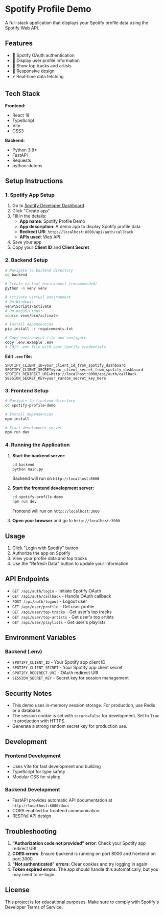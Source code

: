 # Spotify Profile Demo

A full-stack application that displays your Spotify profile data using the Spotify Web API.

## Features

- 🔐 Spotify OAuth authentication
- 👤 Display user profile information
- 🎵 Show top tracks and artists
- 📱 Responsive design
- ⚡ Real-time data fetching

## Tech Stack

**Frontend:**
- React 18
- TypeScript
- Vite
- CSS3

**Backend:**
- Python 3.8+
- FastAPI
- Requests
- python-dotenv

## Setup Instructions

### 1. Spotify App Setup

1. Go to [Spotify Developer Dashboard](https://developer.spotify.com/dashboard)
2. Click "Create app"
3. Fill in the details:
   - **App name**: Spotify Profile Demo
   - **App description**: A demo app to display Spotify profile data
   - **Redirect URI**: `http://localhost:8000/api/auth/callback`
   - **APIs used**: Web API
4. Save your app
5. Copy your **Client ID** and **Client Secret**

### 2. Backend Setup

```bash
# Navigate to backend directory
cd backend

# Create virtual environment (recommended)
python -m venv venv

# Activate virtual environment
# On Windows:
venv\Scripts\activate
# On macOS/Linux:
source venv/bin/activate

# Install dependencies
pip install -r requirements.txt

# Copy environment file and configure
copy .env.example .env
# Edit .env file with your Spotify credentials
```

**Edit `.env` file:**
```env
SPOTIFY_CLIENT_ID=your_client_id_from_spotify_dashboard
SPOTIFY_CLIENT_SECRET=your_client_secret_from_spotify_dashboard
SPOTIFY_REDIRECT_URI=http://localhost:8000/api/auth/callback
SESSION_SECRET_KEY=your_random_secret_key_here
```

### 3. Frontend Setup

```bash
# Navigate to frontend directory
cd spotify-profile-demo

# Install dependencies
npm install

# Start development server
npm run dev
```

### 4. Running the Application

1. **Start the backend server:**
   ```bash
   cd backend
   python main.py
   ```
   Backend will run on `http://localhost:8000`

2. **Start the frontend development server:**
   ```bash
   cd spotify-profile-demo
   npm run dev
   ```
   Frontend will run on `http://localhost:3000`

3. **Open your browser** and go to `http://localhost:3000`

## Usage

1. Click "Login with Spotify" button
2. Authorize the app on Spotify
3. View your profile data and top tracks
4. Use the "Refresh Data" button to update your information

## API Endpoints

- `GET /api/auth/login` - Initiate Spotify OAuth
- `GET /api/auth/callback` - Handle OAuth callback
- `POST /api/auth/logout` - Logout user
- `GET /api/user/profile` - Get user profile
- `GET /api/user/top-tracks` - Get user's top tracks
- `GET /api/user/top-artists` - Get user's top artists
- `GET /api/user/playlists` - Get user's playlists

## Environment Variables

### Backend (.env)
- `SPOTIFY_CLIENT_ID` - Your Spotify app client ID
- `SPOTIFY_CLIENT_SECRET` - Your Spotify app client secret
- `SPOTIFY_REDIRECT_URI` - OAuth redirect URI
- `SESSION_SECRET_KEY` - Secret key for session management

## Security Notes

- This demo uses in-memory session storage. For production, use Redis or a database.
- The session cookie is set with `secure=False` for development. Set to `True` in production with HTTPS.
- Generate a strong random secret key for production use.

## Development

### Frontend Development
- Uses Vite for fast development and building
- TypeScript for type safety
- Modular CSS for styling

### Backend Development
- FastAPI provides automatic API documentation at `http://localhost:8000/docs`
- CORS enabled for frontend communication
- RESTful API design

## Troubleshooting

1. **"Authorization code not provided" error**: Check your Spotify app redirect URI
2. **CORS errors**: Ensure backend is running on port 8000 and frontend on port 3000
3. **"Not authenticated" errors**: Clear cookies and try logging in again
4. **Token expired errors**: The app should handle this automatically, but you may need to re-login

## License

This project is for educational purposes. Make sure to comply with Spotify's Developer Terms of Service.
